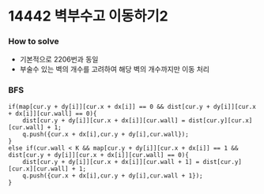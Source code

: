 # 14442 벽부수고 이동하기2
### How to solve
- 기본적으로 2206번과 동일
- 부술수 있는 벽의 개수를 고려하여 해당 벽의 개수까지만 이동 처리

### BFS
    if(map[cur.y + dy[i]][cur.x + dx[i]] == 0 && dist[cur.y + dy[i]][cur.x + dx[i]][cur.wall] == 0){
        dist[cur.y + dy[i]][cur.x + dx[i]][cur.wall] = dist[cur.y][cur.x][cur.wall] + 1;
        q.push({cur.x + dx[i],cur.y + dy[i],cur.wall});
    }
    else if(cur.wall < K && map[cur.y + dy[i]][cur.x + dx[i]] == 1 && dist[cur.y + dy[i]][cur.x + dx[i]][cur.wall] == 0){
        dist[cur.y + dy[i]][cur.x + dx[i]][cur.wall + 1] = dist[cur.y][cur.x][cur.wall] + 1;
        q.push({cur.x + dx[i],cur.y + dy[i],cur.wall + 1});
    }